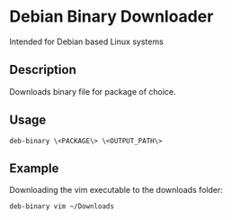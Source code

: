 # Debian Binary Downloader
Intended for Debian based Linux systems

## Description
Downloads binary file for package of choice.

## Usage
```
deb-binary \<PACKAGE\> \<OUTPUT_PATH\>
```
## Example
Downloading the vim executable to the downloads folder:
```
deb-binary vim ~/Downloads
```
